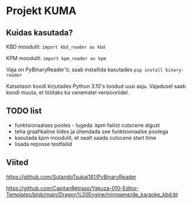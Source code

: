 # Projekt KUMA
## Kuidas kasutada?
KBD moodulit:
`import kbd_reader as kbd`

KPM moodulit:
`import kpm_reader as kpm`

Vaja on PyBinaryReader'it, saab installida kasutades `pip install binary-reader`

Katsetasin koodi kirjutades Python 3.10's toodud uusi asju. Vajadusel saab koodi muuta, et töötaks ka vanematel versioonidel.
## TODO list
* funktsionaalses pooles - lugeda .kpm failist cutscene algust
* teha graafikaline liides ja ühendada see funktsionaalse poolega
* kasutada kpm moodulit, et sealt saada cutscene start time
* lisada reposse testfailid

## Viited
https://github.com/SutandoTsukai181/PyBinaryReader

https://github.com/CapitanRetraso/Yakuza-010-Editor-Templates/blob/main/Dragon%20Engine/minigame/de_karaoke_kbd.bt
